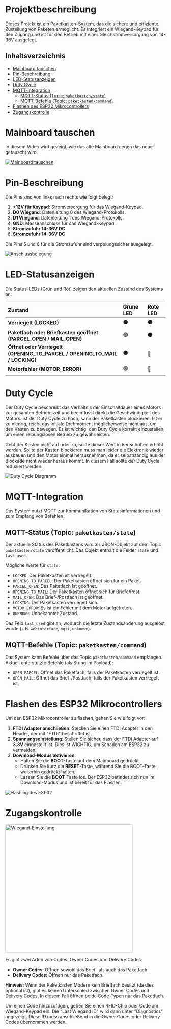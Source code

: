 # Projektbeschreibung

Dieses Projekt ist ein Paketkasten-System, das die sichere und effiziente Zustellung von Paketen ermöglicht. Es integriert ein Wiegand-Keypad für den Zugang und ist für den Betrieb mit einer Gleichstromversorgung von 14-36V ausgelegt.

## Inhaltsverzeichnis

- [Mainboard tauschen](#mainboard-tauschen)
- [Pin-Beschreibung](#pin-beschreibung)
- [LED-Statusanzeigen](#led-statusanzeigen)
- [Duty Cycle](#duty-cycle)
- [MQTT-Integration](#mqtt-integration)
  - [MQTT-Status (Topic: `paketkasten/state`)](#mqtt-status-topic-paketkastenstate)
  - [MQTT-Befehle (Topic: `paketkasten/command`)](#mqtt-befehle-topic-paketkastencommand)
- [Flashen des ESP32 Mikrocontrollers](#flashen-des-esp32-mikrocontrollers)
- [Zugangskontrolle](#zugangskontrolle)


# Mainboard tauschen

In diesem Video wird gezeigt, wie das alte Mainboard gegen das neue getauscht wird.

[![Mainboard tauschen](https://img.youtube.com/vi/oPFp7a3QJAg/0.jpg)](https://www.youtube.com/watch?v=oPFp7a3QJAg)

# Pin-Beschreibung

Die Pins sind von links nach rechts wie folgt belegt:

1.  **+12V für Keypad**: Stromversorgung für das Wiegand-Keypad.
2.  **D0 Wiegand**: Datenleitung 0 des Wiegand-Protokolls.
3.  **D1 Wiegand**: Datenleitung 1 des Wiegand-Protokolls.
4.  **GND**: Masseanschluss für das Wiegand-Keypad.
5.  **Stromzufuhr 14-36V DC**
6.  **Stromzufuhr 14-36V DC**

Die Pins 5 und 6 für die Stromzufuhr sind verpolungssicher ausgelegt.

![Anschlussbelegung](connector.jpg)

# LED-Statusanzeigen

Die Status-LEDs (Grün und Rot) zeigen den aktuellen Zustand des Systems an:

| Zustand                                           | Grüne LED | Rote LED |
| :------------------------------------------------ | :-------- | :------- |
| **Verriegelt (LOCKED)**                           | ⚫       | ⚫      |
| **Paketfach oder Briefkasten geöffnet (PARCEL_OPEN / MAIL_OPEN)** | 🟢        | ⚫      |
| **Öffnet oder Verriegelt (OPENING_TO_PARCEL / OPENING_TO_MAIL / LOCKING)** | ⚫       | 🔴       |
| **Motorfehler (MOTOR_ERROR)**                     | 🟢        | 🔴       |

# Duty Cycle

Der Duty Cycle beschreibt das Verhältnis der Einschaltdauer eines Motors zur gesamten Betriebszeit und beeinflusst direkt die Geschwindigkeit des Motors. Ist der Duty Cycle zu hoch, kann der Paketkasten blockieren. Ist er zu niedrig, reicht das initiale Drehmoment möglicherweise nicht aus, um den Kasten zu bewegen. Es ist wichtig, den Duty Cycle korrekt einzustellen, um einen reibungslosen Betrieb zu gewährleisten. 

Geht der Kasten nicht auf oder zu, sollte dieser Wert in 5er schritten erhöht werden. Sollte der Kasten blockieren muss man leider die Elektronik wieder ausbauen und den Motor einmal herausnehmen, da er selbstständig aus der Blockade nicht wieder heraus kommt. In diesem Fall sollte der Duty Cycle reduziert werden.

![Duty Cycle Diagramm](duty-cycle.png)

# MQTT-Integration

Das System nutzt MQTT zur Kommunikation von Statusinformationen und zum Empfang von Befehlen.

## MQTT-Status (Topic: `paketkasten/state`)

Der aktuelle Status des Paketkastens wird als JSON-Objekt auf dem Topic `paketkasten/state` veröffentlicht. Das Objekt enthält die Felder `state` und `last_used`.

Mögliche Werte für `state`:

*   `LOCKED`: Der Paketkasten ist verriegelt.
*   `OPENING_TO_PARCEL`: Der Paketkasten öffnet sich für ein Paket.
*   `PARCEL_OPEN`: Das Paketfach ist geöffnet.
*   `OPENING_TO_MAIL`: Der Paketkasten öffnet sich für Briefe/Post.
*   `MAIL_OPEN`: Das Brief-/Postfach ist geöffnet.
*   `LOCKING`: Der Paketkasten verriegelt sich.
*   `MOTOR_ERROR`: Es ist ein Fehler mit dem Motor aufgetreten.
*   `UNKNOWN`: Unbekannter Zustand.

Das Feld `last_used` gibt an, wodurch die letzte Zustandsänderung ausgelöst wurde (z.B. `webinterface`, `mqtt`, `unknown`).

## MQTT-Befehle (Topic: `paketkasten/command`)

Das System kann Befehle über das Topic `paketkasten/command` empfangen. Aktuell unterstützte Befehle (als String im Payload):

*   `OPEN_PARCEL`: Öffnet das Paketfach, falls der Paketkasten verriegelt ist.
*   `OPEN_MAIL`: Öffnet das Brief-/Postfach, falls der Paketkasten verriegelt ist.

# Flashen des ESP32 Mikrocontrollers

Um den ESP32 Mikrocontroller zu flashen, gehen Sie wie folgt vor:

1.  **FTDI Adapter anschließen**: Stecken Sie einen FTDI Adapter in den Header, der mit "FTDI" beschriftet ist.
2.  **Spannungseinstellung**: Stellen Sie sicher, dass der FTDI Adapter auf **3.3V** eingestellt ist. Dies ist WICHTIG, um Schäden am ESP32 zu vermeiden.
3.  **Download-Modus aktivieren**:
    *   Halten Sie die **BOOT**-Taste auf dem Mainboard gedrückt.
    *   Drücken Sie kurz die **RESET**-Taste, während Sie die BOOT-Taste weiterhin gedrückt halten.
    *   Lassen Sie die **BOOT**-Taste los.
    Der ESP32 befindet sich nun im Download-Modus und ist bereit für das Flashen.

![Flashing des ESP32](flashing.jpg)

# Zugangskontrolle

<img src="wiegand-einstellung.png" alt="Wiegand-Einstellung" height="400px">

Es gibt zwei Arten von Codes: Owner Codes und Delivery Codes.

*   **Owner Codes**: Öffnen sowohl das Brief- als auch das Paketfach.
*   **Delivery Codes**: Öffnen nur das Paketfach.

**Hinweis**: Wenn der Paketkasten Modern kein Brieffach besitzt (da dies optional ist), gibt es keinen Unterschied zwischen Owner Codes und Delivery Codes. In diesem Fall öffnen beide Code-Typen nur das Paketfach.

Um einen Code hinzuzufügen, geben Sie einen RFID-Chip oder Code am Wiegand-Keypad ein. Die "Last Wiegand ID" wird dann unter "Diagnostics" angezeigt. Diese ID muss anschließend in die Owner Codes oder Delivery Codes übernommen werden.
